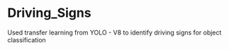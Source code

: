 # Driving_Signs
Used transfer learning from YOLO - V8 to identify driving signs for object classification
